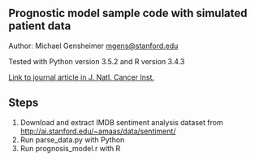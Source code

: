 ## Prognostic model sample code with simulated patient data

Author: Michael Gensheimer
mgens@stanford.edu

Tested with Python version 3.5.2 and R version 3.4.3

[Link to journal article in J. Natl. Cancer Inst.](https://doi.org/10.1093/jnci/djy178)

## Steps
1. Download and extract IMDB sentiment analysis dataset from http://ai.stanford.edu/~amaas/data/sentiment/
2. Run parse_data.py with Python
3. Run prognosis_model.r with R